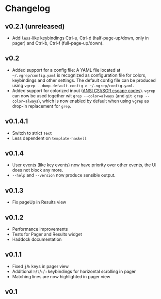 Changelog
=========

## v0.2.1 (unreleased)

* Add `less`-like keybindings Ctrl-u, Ctrl-d (half-page-up/down, only in pager)
  and Ctrl-b, Ctrl-f (full-page-up/down).

## v0.2

* Added support for a config file:
  A YAML file located at `~/.vgrep/config.yaml` is recognized as configuration
  file for colors, keybindings and other settings. The default config file can
  be produced using `vgrep --dump-default-config > ~/.vgrep/config.yaml`.
* Added support for colorized input
  ([ANSI CSI/SGR escape codes](https://en.wikipedia.org/wiki/ANSI_escape_code#graphics)).
  `vgrep` can now be used together wit `grep --color=always` (and `git grep
  --color=always`), which is now enabled by default when using `vgrep` as
  drop-in replacement for `grep`.


## v0.1.4.1

* Switch to strict `Text`
* Less dependent on `template-haskell`


## v0.1.4

* User events (like key events) now have priority over other events, the UI does
  not block any more.
* `--help` and `--version` now produce sensible output.


## v0.1.3

* Fix pageUp in Results view


## v0.1.2

* Performance improvements
* Tests for Pager and Results widget
* Haddock documentation


## v0.1.1

* Fixed `j`/`k` keys in pager view
* Additional `h`/`l`/`←`/`→` keybindings for horizontal scrolling in pager
* Matching lines are now highlighted in pager view


## v0.1
